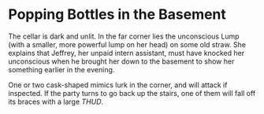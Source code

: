# Popping Bottles in the Basement

The cellar is dark and unlit. In the far corner lies the unconscious Lump (with a smaller, more powerful lump on her head) on some old straw. She explains that Jeffrey, her unpaid intern assistant, must have knocked her unconscious when he brought her down to the basement to show her something earlier in the evening.

One or two cask-shaped mimics lurk in the corner, and will attack if inspected. If the party turns to go back up the stairs, one of them will fall off its braces with a large _THUD_.